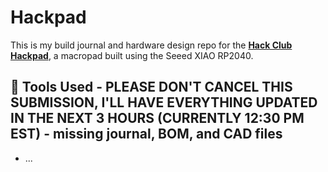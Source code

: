 # Hackpad

This is my build journal and hardware design repo for the **[Hack Club Hackpad](https://hackpad.hackclub.com/)**, a macropad built using the Seeed XIAO RP2040.

## 🧰 Tools Used - PLEASE DON'T CANCEL THIS SUBMISSION, I'LL HAVE EVERYTHING UPDATED IN THE NEXT 3 HOURS (CURRENTLY 12:30 PM EST) - missing journal, BOM, and CAD files
- ...
